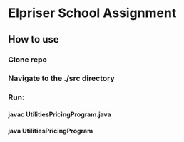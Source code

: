 # Elpriser School Assignment #
## How to use ##

### Clone repo ###
### Navigate to the ./src directory ###
### Run: ###
#### javac UtilitiesPricingProgram.java ####
#### java UtilitiesPricingProgram ####
